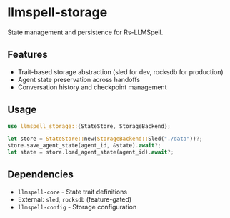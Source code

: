 # llmspell-storage

State management and persistence for Rs-LLMSpell.

## Features
- Trait-based storage abstraction (sled for dev, rocksdb for production)
- Agent state preservation across handoffs
- Conversation history and checkpoint management

## Usage
```rust
use llmspell_storage::{StateStore, StorageBackend};

let store = StateStore::new(StorageBackend::Sled("./data"))?;
store.save_agent_state(agent_id, &state).await?;
let state = store.load_agent_state(agent_id).await?;
```

## Dependencies
- `llmspell-core` - State trait definitions
- External: `sled`, `rocksdb` (feature-gated)
- `llmspell-config` - Storage configuration